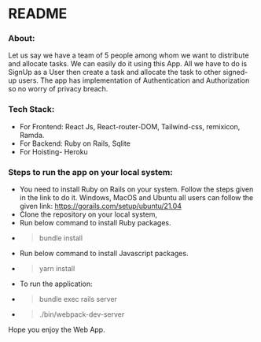 # README

### About:
Let us say we have a team of 5 people among whom we want to distribute and allocate tasks. We can easily do it using this App. All we have to do is SignUp as a User then create a task and allocate the task to other signed-up users. The app has implementation of Authentication and Authorization so no worry of privacy breach.

### Tech Stack:
- For Frontend: React Js, React-router-DOM, Tailwind-css, remixicon, Ramda.
- For Backend: Ruby on Rails, Sqlite
- For Hoisting- Heroku

### Steps to run the app on your local system:
- You need to install Ruby on Rails on your system. Follow the steps given in the link to do it. Windows, MacOS and Ubuntu all users can follow the given link: https://gorails.com/setup/ubuntu/21.04
- Clone the repository on your local system,
- Run below command to install Ruby packages.
- > bundle install
- Run below command to install Javascript packages.
- > yarn install
- To run the application:
- > bundle exec rails server
- > ./bin/webpack-dev-server

Hope you enjoy the Web App.

